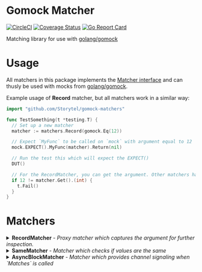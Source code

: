 # Gomock Matcher

[![CircleCI](https://circleci.com/gh/Storytel/gomock-matchers/tree/master.svg?style=svg)](https://circleci.com/gh/Storytel/gomock-matchers/tree/master)
[![Coverage Status](https://coveralls.io/repos/github/Storytel/gomock-matchers/badge.svg)](https://coveralls.io/github/Storytel/gomock-matchers)
[![Go Report Card](https://goreportcard.com/badge/github.com/Storytel/gomock-matchers)](https://goreportcard.com/report/github.com/Storytel/gomock-matchers)

Matching library for use with [golang/gomock][golang-gomock]

# Usage

All matchers in this package implements the [Matcher interface][matcher-interface] and can thusly be used with mocks from [golang/gomock][golang-gomock].

Example usage of **Record** matcher, but all matchers work in a similar way:

```go
import "github.com/Storytel/gomock-matchers"

func TestSomething(t *testing.T) {
  // Set up a new matcher
  matcher := matchers.Record(gomock.Eq(12))

  // Expect `MyFunc` to be called on `mock` with argument equal to 12
  mock.EXPECT().MyFunc(matcher).Return(nil)

  // Run the test this which will expect the EXPECT()
  DUT()

  // For the RecordMatcher, you can get the argument. Other matchers have other characteristics.
  if 12 != matcher.Get().(int) {
    t.Fail()
  }
}
```

# Matchers

<details>
<summary><strong>RecordMatcher</strong> - <em>Proxy matcher which captures the argument for further inspection.</em></summary>
Wraps another matcher and records the value of the argument it's called with.

This can be used if you need to do further investigations. For instance when
the argument is a function, and you want to test that function.

```go
type MyFunc func() int

func TestRecord(t *testing.T) {
	assert := assert.New(t)
	m := matchers.Record(gomock.Any())

	m.Matches(MyFunc(func () int { return 12 }))

	f, ok := m.Get().(MyFunc)
	assert.True(ok)
	assert.Equal(12, f())
}
```
</details>

<details>
<summary><strong>SameMatcher</strong> - <em>Matcher which checks if values are the same</em></summary>

This differs from `gomock.Eq` in that it does a comparison check with `==` and not a
`reflect.DeepEqual`. This means that two pointers are only _same_ if they point to the
same memory address

```go
func TestSame(t *testing.T) {
  assert := assert.New(t)

  myString := "something"
  otherString := "something"

  m := matchers.Same(&myString)
  assert.True(m.Matches(&myString))
  assert.False(m.Matches(&otherString)) // Not the same pointer

  m2 := matchers.Same(myString)
  assert.True(m2.Matches(myString))
  assert.True(m2.Matches(otherString)) // Not pointers, values are the same
}
```
</details>

<details>
<summary><strong>AsyncBlockMatcher</strong> - <em>Matcher which provides channel signaling when `Matches` is called</em></summary>

AsyncBlock returns a matcher holding a channel which will be signaled when
the `Matches` function is called. AsyncBlock will wrap any other matcher
to do the actual matching.

This is useful if the code you're testing is spawning a go function which will
invoke your mock at some time in the future. The channel gives you an easy way
to wait for that invokation (using `<- matcher.Channel()`) and then do assertions.

```go
func TestAsyncBlockMatcher(t *testing.T) {
	assert := assert.New(t)
	m := matchers.AsyncBlock(gomock.Eq("12"))

	didMatch := false
	go func() {
		didMatch = m.Matches("12")
	}()

  // This blocks until `Matches` is actually called
	<-m.Channel()
  assert.True(didMatch)
}
```
</details>

[matcher-interface]: https://godoc.org/github.com/golang/mock/gomock#Matcher
[golang-gomock]: https://github.com/golang/mock
